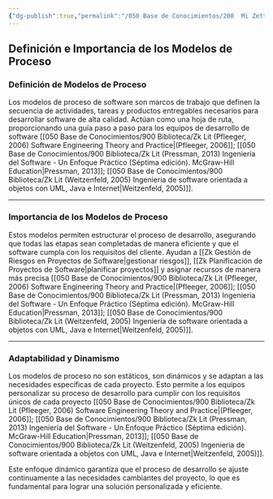 ```yaml
---
{"dg-publish":true,"permalink":"/050 Base de Conocimientos/200  Mi Zettelkasten/100 Docencia/IS1/2025/Clase 04 El Proceso de Desarrollo del Software/Zk Modelos de Proceso de Software/","tags":["digitalGarden","modeloDeProceso"]}
---
```


## Definición e Importancia de los Modelos de Proceso

### Definición de Modelos de Proceso
Los modelos de proceso de software son marcos de trabajo que definen la secuencia de actividades, tareas y productos entregables necesarios para desarrollar software de alta calidad. Actúan como una hoja de ruta, proporcionando una guía paso a paso para los equipos de desarrollo de software [[050 Base de Conocimientos/900 Biblioteca/Zk Lit (Pfleeger, 2006) Software Engineering Theory and Practice\|(Pfleeger, 2006]]; [[050 Base de Conocimientos/900 Biblioteca/Zk Lit (Pressman, 2013) Ingeniería del Software - Un Enfoque Práctico (Séptima edición). McGraw-Hill Education\|Pressman, 2013]]; [[050 Base de Conocimientos/900 Biblioteca/Zk Lit (Weitzenfeld, 2005) Ingenieria de software orientada a objetos con UML, Java e Internet\|Weitzenfeld, 2005)]]. 

----
### Importancia de los Modelos de Proceso
Estos modelos permiten estructurar el proceso de desarrollo, asegurando que todas las etapas sean completadas de manera eficiente y que el software cumpla con los requisitos del cliente. Ayudan a [[Zk Gestión de Riesgos en Proyectos de Software\|gestionar riesgos]], [[Zk Planificación de Proyectos de Software\|planificar proyectos]] y asignar recursos de manera más precisa [[050 Base de Conocimientos/900 Biblioteca/Zk Lit (Pfleeger, 2006) Software Engineering Theory and Practice\|(Pfleeger, 2006]]; [[050 Base de Conocimientos/900 Biblioteca/Zk Lit (Pressman, 2013) Ingeniería del Software - Un Enfoque Práctico (Séptima edición). McGraw-Hill Education\|Pressman, 2013]]; [[050 Base de Conocimientos/900 Biblioteca/Zk Lit (Weitzenfeld, 2005) Ingenieria de software orientada a objetos con UML, Java e Internet\|Weitzenfeld, 2005)]]. 

----
### Adaptabilidad y Dinamismo
Los modelos de proceso no son estáticos, son dinámicos y se adaptan a las necesidades específicas de cada proyecto. Esto permite a los equipos personalizar su proceso de desarrollo para cumplir con los requisitos únicos de cada proyecto [[050 Base de Conocimientos/900 Biblioteca/Zk Lit (Pfleeger, 2006) Software Engineering Theory and Practice\|(Pfleeger, 2006]]; [[050 Base de Conocimientos/900 Biblioteca/Zk Lit (Pressman, 2013) Ingeniería del Software - Un Enfoque Práctico (Séptima edición). McGraw-Hill Education\|Pressman, 2013]]; [[050 Base de Conocimientos/900 Biblioteca/Zk Lit (Weitzenfeld, 2005) Ingenieria de software orientada a objetos con UML, Java e Internet\|Weitzenfeld, 2005)]]. 

Este enfoque dinámico garantiza que el proceso de desarrollo se ajuste continuamente a las necesidades cambiantes del proyecto, lo que es fundamental para lograr una solución personalizada y eficiente.